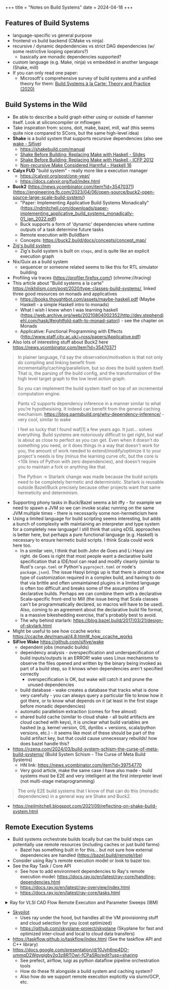 +++
title = "Notes on Build Systems"
date = 2024-04-18
+++

## Features of Build Systems

- language-specific vs general purpose
- frontend vs build backend (CMake vs ninja)
- recursive / dynamic depdendencies vs strict DAG dependencies (w/ some restrictive looping operators?)
  - basically are monadic dependencies supported?
- custom language (e.g. Make, ninja) vs embedded in another language (Shake, mill)
- If you can only read one paper:
  - Microsoft's comprehensive survey of build systems and a unified theory for them: [Build Systems à la Carte: Theory and Practice (2020)](https://www.microsoft.com/en-us/research/uploads/prod/2020/04/build-systems-jfp.pdf)
## Build Systems in the Wild

- Be able to describe a build graph either using or outside of hammer itself. Look at siliconcompiler or mflowgen
- Take inspiration from: scons, doit, make, bazel, mill, waf (this seems quite nice compared to SCons, but the same high-level idea)
- **Shake** is a build system that supports recursive dependencies (also see [wake - Sifive](https://github.com/sifive/wake))
    - https://shakebuild.com/manual
    - [Shake Before Building: Replacing Make with Haskell - Slides](https://pdfs.semanticscholar.org/309f/beaa395906cd5c5554f8e3b5742f17656a22.pdf)
    - [Shake Before Building: Replacing Make with Haskell - ICFP 2012](https://ndmitchell.com/downloads/paper-shake_before_building-10_sep_2012.pdf)
    - [Non-recursive Make Considered Harmful - Haskell 16](http://simonmar.github.io/bib/papers/shake.pdf)
- **Calyx FUD** "build system" - really more like a execution manager
  - https://calyxir.org/post/one-year/
  - https://docs.calyxir.org/fud/index.html
- **Buck2** (https://news.ycombinator.com/item?id=35470371) (https://engineering.fb.com/2023/04/06/open-source/buck2-open-source-large-scale-build-system/)
    - "Paper: Implementing Applicative Build Systems Monadically" (https://ndmitchell.com/downloads/paper-implementing_applicative_build_systems_monadically-01_jan_2022.pdf)
    - Buck supports a form of 'dynamic' dependencies where runtime outputs of a task determine future tasks
    - Remote execution with BuildBarn
    - Concepts: https://buck2.build/docs/concepts/concept_map/
- [Zig's build system](https://en.liujiacai.net/2023/04/13/zig-build-system/)
    - Zig's build system is built on `steps`, and is quite like an explicit execution graph
- Nix/Guix as a build system
  - sequencer or someone related seems to like this for RTL simulator building
- Profiling via traces (https://profiler.firefox.com/) (chrome://tracing)
- This article about "Build systems a la carte" https://nikhilism.com/post/2020/type-classes-build-systems/, linked three good resources on monads and applicatives
    - https://books.thoughtbot.com/assets/maybe-haskell.pdf (Maybe Haskell - a simple Haskell intro to monads)
    - What I wish I knew when I was learning haskell (https://web.archive.org/web/20210804002352/http://dev.stephendiehl.com/hask/#eightfold-path-to-monad-satori) - see the chapter on Monads
    - Applicative: Functional Programming with Effects (http://www.staff.city.ac.uk/~ross/papers/Applicative.pdf)
- Also lots of interesting stuff about Buck2 here https://news.ycombinator.com/item?id=35470371

> In plainer language, I'd say the observation/motivation is that not only do compiling and linking benefit from incrementality/caching/parallelism, but so does the build system itself. That is, the parsing of the build config, and the transformation of the high level target graph to the low level action graph.
>
> So you can implement the build system itself on top of an incremental computation engine.

>  Pants v2 supports dependency inference in a manner similar to what you’re hypothesising. It indeed can benefit from the general caching mechanism. https://blog.pantsbuild.org/why-dependency-inference/
    - very cool, similar to wake

>  I feel so lucky that I found waf[1] a few years ago. It just... solves everything. Build systems are notoriously difficult to get right, but waf is about as close to perfect as you can get. Even when it doesn't do something you need, or it does things in a way that doesn't work for you, the amount of work needed to extend/modify/optimize it to your project's needs is tiny (minus the learning curve ofc, but the core is <10k lines of Python with zero dependencies), and doesn't require you to maintain a fork or anything like that.

> The Python -> Starlark change was made because the build scripts need to be completely hermetic and deterministic. Starlark is reusable outside Bazel/Buck precisely because other projects want that same hermeticity and determinism.

- Supporting phony tasks in Buck/Bazel seems a bit iffy - for example we need to spawn a JVM so we can invoke scalac running on the same JVM multiple times - there is necessarily some non-hermeticism here
- Using a limited language for build scripting seems interesting, but adds a bunch of complexity with maintaining an interpreter and type system for a completely new language! I still think that using eDSL approaches is better here, but perhaps a pure functional language (e.g. Haskell) is necessary to ensure hermetic build scripts. I think Scala could work here too.
    - In a similar vein, I think that both John de Goes and Li Haoyi are right. de Goes is right that most people want a declarative build specification that a IDE/tool can read and modify cleanly (similar to Rust's `cargo.toml` or Python's `pyproject.toml` or node's `package.json`). The issue Haoyi brings up is that there is almost some type of customization required in a complex build, and having to do that via brittle and often unmaintained plugins in a limited language is often too difficult and breaks some of the assumptions of declarative builds. Perhaps we can combine them with a declarative Scala-specific front-end to Mill (the issue being that Scala classes can't be programmatically declared, so macros will have to be used). Also, coming to an agreement about the declarative build file format, is a massive bikeshedding exercise, that's probably best to avoid.
    - The why behind starlark: https://blog.bazel.build/2017/03/21/design-of-skylark.html
- Might be useful to see how ccache works: https://ccache.dev/manual/4.8.html#_how_ccache_works
- **SiFive Wake** https://github.com/sifive/wake
    - dependent jobs (monadic builds)
    - dependency analysis - overspecification and underspecification of build inputs/outputs is an ERROR! wake uses Linux mechanisms to observe the files opened and written by the binary being invoked as part of a build step, so it knows when dependencies aren't specified correctly
        - overspecification is OK, but wake will catch it and prune the unused dependencies
    - build database - wake creates a database that tracks what is done very carefully - you can always query a particular file to know how it got there, or to know what depends on it (at least in the first stage before monadic dependencies)
    - automatic parallelism extraction (comes for free almost)
    - shared build cache (similar to cloud shake - all build artifacts are cloud cached with keys), it is unclear what build variables are hashed (e.g. kernel version, OS, dynlibs + versions, scala/python versions, etc.) - it seems like most of these should be part of the build artifact key, but that could cause unnecessary rebuilds! how does bazel handle this?
- https://yzena.com/2024/03/build-system-schism-the-curse-of-meta-build-systems/ (Build System Schism - The Curse of Meta Build Systems)
  - HN link: https://news.ycombinator.com/item?id=39754770
  - Very good article, make the same case I have also made - build systems must be E2E and very intelligent at the first interpreter level (not multi-stage metaprogramming)

> The only E2E build systems that I know of that can do this (monadic dependencies) in a general way are Shake and Buck2.

- https://neilmitchell.blogspot.com/2021/09/reflecting-on-shake-build-system.html

## Remote Execution Systems

- Build systems orchestrate builds locally but can the build steps can potentially use remote resources (including caches or just build farms)
  - Bazel has something built in for this... but not sure how external dependencies are handled (https://bazel.build/remote/rbe)
- Consider using Ray's remote execution model or look to bazel too.
- See the Ray Task / Core API
  - See how to add environment dependencies to Ray's remote execution model: https://docs.ray.io/en/latest/ray-core/handling-dependencies.html
  - https://docs.ray.io/en/latest/ray-overview/index.html
  - https://docs.ray.io/en/latest/ray-core/tasks.html

<details>

<summary role="button" class="secondary">Ray for VLSI CAD Flow Remote Execution and Parameter Sweeps (IBM)</summary>

- https://www.anyscale.com/events/2022/06/23/ray-community-talks-june-22-2022 (+ youtube link to the talk)
    - Slides: https://speakerdeck.com/anyscale/ml-infused-digital-ic-design-workflows-on-the-hybrid-cloud

> Abstract: As the complexity of modern hardware systems explodes, fast and effective design space explorations for better integrated circuit (IC) implementations is becoming more and more difficult to achieve due to higher demands of computational resources. Recent years have seen increasing use of decision intelligence in IC design flows to navigate the design solution space in a more systematic and intelligent manner. To address these problems, we have been working on AI/ML-infused IC design orchestration in order 1) to enable the IC design environment on hybrid cloud platform so that we can easily scale up/down the workloads according to the computation demands; and 2) to produce higher quality of results (QoRs) in shorter total turnaround time (TAT). In this work, we will illustrate how we provide a scalable IC design workload execution that produces higher performance designs by utilizing AI/ML-driven automatic parameter tuning capability. We first demonstrate that we can build a cloud-based IC design environment including containerized digital design flow on Kubernetes clusters. Then, we extend the containerized design flow with the automatic parameter tuning capability using AI/ML techniques. Finally, we demonstrate that the automatic parameter tuning can be executed in a more scalable and distributable manner using the Ray platform. We will use the actual design environment setups, the code snippets, and results from the product IC designs as evidence that the proposed method can produce a higher quality of IC designs using the Ray-based automatic parameter tuning methodologies.

- They want to run a single block through CAD tools with different flow parameters (e.g. where to route clock grid, effort levels, various tool tweak options) and they want this done in parallel, automatically distributed throughout their cluster
- They have custom Docker images that contain their toolchains, networked filesystems for local workspaces/PDKs, and Ray to manage execution of jobs on their Kubernetes cluster
- CI/CD pipeline using containerized flow: Jenkins pod to launch jobs on checkins, Centos worker pods, MongoDB metrics collection pod, Flask dashboard pod
- They have an ML-based "FlowTuner" which receives the design space of flow parameters, has a search algorithm, and tries to find the best tool config by executing a bunch of jobs
- EXAMPLE: floorplan dimension sweeping - for a new design checkin, sweep floorplans from large to small to see the critical point where density is optimized and critical path is reasonable and PnR tool terminates successfully
    - See slide 20: for example Ray remote usage - the remote function just invokes a Makefile
    - They don't use Ray to partition out build steps, but rather just for invoking a full RTL->GDS flow on a many nodes (with different flow parameters) with remote function invocations
- Blog post writeup of the same content: [Infusing AI and ML into integrated circuit design for faster chip delivery, better chip performance (IBM)](https://www.anyscale.com/blog/infusing-ai-and-ml-into-integrated-circuit-design-for-faster-chip-delivery)
</details>

- [Skypilot](https://skypilot.readthedocs.io/en/latest/examples/grid-search.html)
  - Uses ray under the hood, but handles all the VM provisioning stuff and cloud selection for you (cost optimized)
  - https://github.com/skyplane-project/skyplane (Skyplane for fast and optimized inter-cloud and local to cloud data transfers)
- https://taskflow.github.io/taskflow/index.html (See the taskflow API and C++ library)
- https://docs.google.com/presentation/d/10Jyh6np4DO-ummqD2Wgygigby2q3z8RTOwI-fCPaSRo/edit?usp=sharing
    - See prefect, airflow, luigi as python dataflow pipeline orchestration tools
    - How do these fit alongside a build system and caching system?
    - Also how do we support remote execution explicitly via slurm/GCP, etc.
